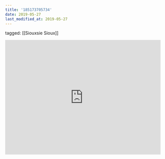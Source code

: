 ```yaml
---
title: '185173705734'
date: 2019-05-27
last_modified_at: 2019-05-27
---
```

tagged: [[Siouxsie Sioux]]
<iframe allow="autoplay; fullscreen; picture-in-picture" allowfullscreen="" frameborder="0" height="369" src="https://player.vimeo.com/video/36534982?title=0&amp;byline=0&amp;portrait=0&amp;app_id=122963" title="Music Video: Siouxsie Sioux &amp;quot;Into A Swan&amp;quot;" width="500"></iframe>